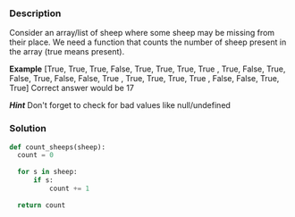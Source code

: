 ### Description 
Consider an array/list of sheep where some sheep may be missing from their place. We need a function that counts the number of sheep present in the array (true means present).

**Example**
[True,  True,  True,  False,
  True,  True,  True,  True ,
  True,  False, True,  False,
  True,  False, False, True ,
  True,  True,  True,  True ,
  False, False, True,  True] 
  Correct answer would be 17 

  ***Hint*** Don't forget to check for bad values like null/undefined

  ### Solution

  ```Python
def count_sheeps(sheep):
    count = 0
    
    for s in sheep: 
        if s:
            count += 1        
                  
    return count
